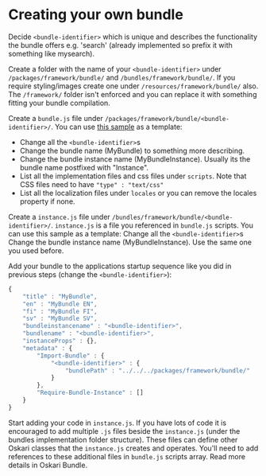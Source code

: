 # Creating your own bundle

Decide `<bundle-identifier>` which is unique and describes the functionality the bundle offers e.g. 'search' (already implemented so prefix it with something like mysearch).

Create a folder with the name of your `<bundle-identifier>` under `/packages/framework/bundle/` and `/bundles/framework/bundle/`. If you require styling/images create one under `/resources/framework/bundle/` also. The `/framework/` folder isn't enforced and you can replace it with something fitting your bundle compilation.

Create a `bundle.js` file under `/packages/framework/bundle/<bundle-identifier>/`. You can use [this sample](/quick-start/sample-bundle-definition) as a template:

* Change all the `<bundle-identifier>`s
* Change the bundle name (MyBundle) to something more describing.
* Change the bundle instance name (MyBundleInstance). Usually its the bundle name postfixed with "Instance".
* List all the implementation files and css files under `scripts`. Note that CSS files need to have `"type" : "text/css"`
* List all the localization files under `locales` or you can remove the locales property if none.

Create a `instance.js` file under `/bundles/framework/bundle/<bundle-identifier>/`. `instance.js` is a file you referenced in `bundle.js` scripts. You can use this sample as a template:
Change all the `<bundle-identifier>`s
Change the bundle instance name (MyBundleInstance). Use the same one you used before.

Add your bundle to the applications startup sequence like you did in previous steps (change the `<bundle-identifier>`):

```javascript
{ 
    "title" : "MyBundle",
    "en" : "MyBundle EN",
    "fi" : "MyBundle FI",
    "sv" : "MyBundle SV",
    "bundleinstancename" : "<bundle-identifier>",
    "bundlename" : "<bundle-identifier>",
    "instanceProps" : {},
    "metadata" : { 
        "Import-Bundle" : { 
            "<bundle-identifier>" : {
                "bundlePath" : "../../../packages/framework/bundle/"
            }
        },
        "Require-Bundle-Instance" : []
    }
}
```

Start adding your code in `instance.js`. If you have lots of code it is encouraged to add multiple `.js` files beside the `instance.js` (under the bundles implementation folder structure). These files can define other Oskari classes that the `instance.js` creates and operates. You'll need to add references to these additional files in `bundle.js` scripts array.
Read more details in Oskari Bundle.